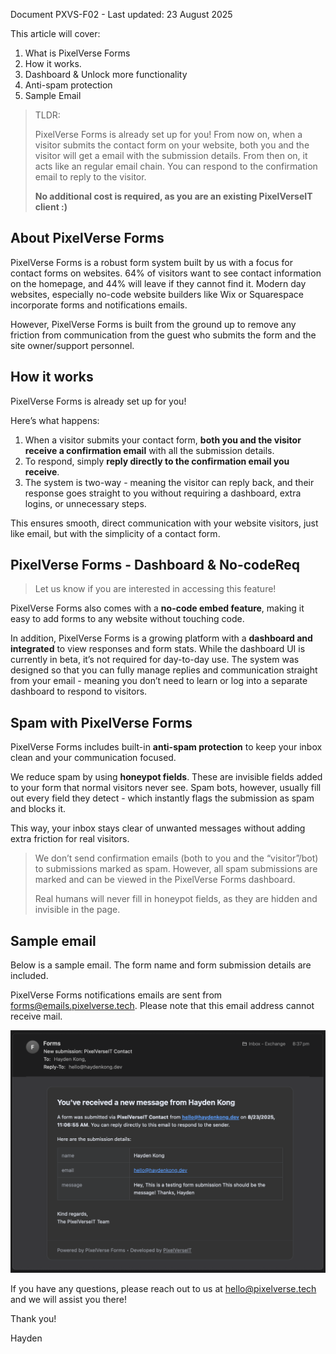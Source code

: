 Document PXVS-F02 - Last updated: 23 August 2025

This article will cover:

1. What is PixelVerse Forms
2. How it works.
3. Dashboard & Unlock more functionality
4. Anti-spam protection
5. Sample Email

> TLDR:
>
> PixelVerse Forms is already set up for you! From now on, when a visitor submits the contact form on your website, both you and the visitor will get a email with the submission details. From then on, it acts like an regular email chain. You can respond to the confirmation email to reply to the visitor.
>
> **No additional cost is required, as you are an existing PixelVerseIT client :)**

## About PixelVerse Forms

PixelVerse Forms is a robust form system built by us with a focus for contact forms on websites. 64% of visitors want to see contact information on the homepage, and 44% will leave if they cannot find it. Modern day websites, especially no-code website builders like Wix or Squarespace incorporate forms and notifications emails.

However, PixelVerse Forms is built from the ground up to remove any friction from communication from the guest who submits the form and the site owner/support personnel.

## How it works

PixelVerse Forms is already set up for you!

Here’s what happens:

1. When a visitor submits your contact form, **both you and the visitor receive a confirmation email** with all the submission details.
2. To respond, simply **reply directly to the confirmation email you receive**.
3. The system is two-way - meaning the visitor can reply back, and their response goes straight to you without requiring a dashboard, extra logins, or unnecessary steps.

This ensures smooth, direct communication with your website visitors, just like email, but with the simplicity of a contact form.

## PixelVerse Forms - Dashboard & No-codeReq

> Let us know if you are interested in accessing this feature!

PixelVerse Forms also comes with a **no-code embed feature**, making it easy to add forms to any website without touching code.

In addition, PixelVerse Forms is a growing platform with a **dashboard and integrated** to view responses and form stats. While the dashboard UI is currently in beta, it’s not required for day-to-day use. The system was designed so that you can fully manage replies and communication straight from your email - meaning you don’t need to learn or log into a separate dashboard to respond to visitors.

## Spam with PixelVerse Forms

PixelVerse Forms includes built-in **anti-spam protection** to keep your inbox clean and your communication focused.

We reduce spam by using **honeypot fields**. These are invisible fields added to your form that normal visitors never see. Spam bots, however, usually fill out every field they detect - which instantly flags the submission as spam and blocks it.

This way, your inbox stays clear of unwanted messages without adding extra friction for real visitors.

> We don’t send confirmation emails (both to you and the “visitor”/bot) to submissions marked as spam. However, all spam submissions are marked and can be viewed in the PixelVerse Forms dashboard.
>
> Real humans will never fill in honeypot fields, as they are hidden and invisible in the page.

## Sample email

Below is a sample email. The form name and form submission details are included.

PixelVerse Forms notifications emails are sent from [forms@emails.pixelverse.tech](mailto:forms@emails.pixelverse.tech). Please note that this email address cannot receive mail.

![Screenshot_2025-08-23_at_8.37.34_pm.png](/images/Screenshot_2025-08-23_at_8.37.34_pm.png)

If you have any questions, please reach out to us at [hello@pixelverse.tech](mailto:hello@pixelverse.tech) and we will assist you there!

Thank you!

Hayden